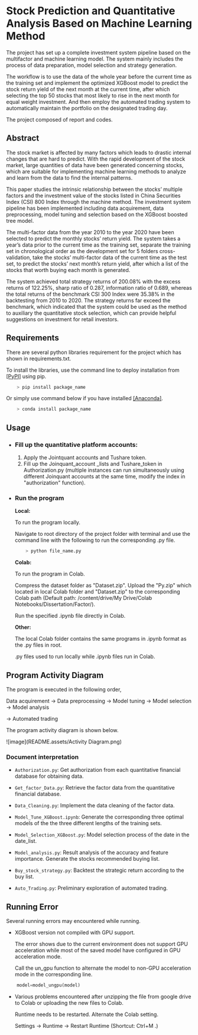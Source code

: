 # **Stock Prediction and Quantitative Analysis Based on Machine Learning Method**

The project has set up a complete investment system pipeline based on the multifactor and machine learning model. The system mainly includes the process of data preparation, model selection and strategy generation. 



The workflow is to use the data of the whole year before the current time as the training set and implement the optimized XGBoost model to predict the stock return yield of the next month at the current time, after which selecting the top 50 stocks that most likely to rise in the next month for equal weight investment. And then employ the automated trading system to automatically maintain the portfolio on the designated trading day.



The project composed of report and codes.

## Abstract

The stock market is affected by many factors which leads to drastic internal changes that are hard to predict. With the rapid development of the stock market, large quantities of data have been generated concerning stocks, which are suitable for implementing machine learning methods to analyze and learn from the data to find the internal patterns.

 

This paper studies the intrinsic relationship between the stocks’ multiple factors and the investment value of the stocks listed in China Securities Index (CSI) 800 Index through the machine method. The investment system pipeline has been implemented including data acquirement, data preprocessing, model tuning and selection based on the XGBoost boosted tree model. 

 

The multi-factor data from the year 2010 to the year 2020 have been selected to predict the monthly stocks’ return yield. The system takes a year’s data prior to the current time as the training set, separate the training set in chronological order as the development set for 5 folders cross-validation, take the stocks’ multi-factor data of the current time as the test set, to predict the stocks’ next month’s return yield, after which a list of the stocks that worth buying each month is generated.

 

The system achieved total strategy returns of 200.08% with the excess returns of 122.25%, sharp ratio of 0.287, information ratio of 0.689, whereas the total returns of the benchmark CSI 300 Index were 35.38% in the backtesting from 2010 to 2020. The strategy returns far exceed the benchmark, which indicated that the system could be used as the method to auxiliary the quantitative stock selection, which can provide helpful suggestions on investment for retail investors.

## Requirements

There are several python libraries requirement for the project which has shown in requirements.txt.



To install the libraries, use the command line to deploy installation from [[PyPI]](https://pypi.python.org/pypi) using pip.

```python
    > pip install package_name
```

Or simply use command below if you have installed [[Anaconda]](https://www.anaconda.com/distribution/).
```python
    > conda install package_name
```


## Usage

- ### Fill up the quantitative platform accounts:

  1. Apply the Jointquant accounts and Tushare token.
  2. Fill up the Joinquant_account _lists and Tushare_token in Authorization.py (multiple instances can  run simultaneously using different Joinquant accounts at the same time, modify the index in "authorization" function).

- ### Run the program

  **Local:**

  To run the program locally. 

  Navigate to root directory of the project folder with terminal and use the command line with the following to run the corresponding .py file.

  ```python
      > python file_name.py
  ```

  

  **Colab:**

  To run the program in Colab. 

  Compress the dataset folder as "Dataset.zip". Upload  the "Py.zip" which located in local Colab folder and "Dataset.zip" to the corresponding Colab path (Default path: /content/drive/My Drive/Colab Notebooks/Dissertation/Factor/).

  Run the specified .ipynb file directly in Colab.

  

  **Other:**

  The local Colab folder contains the same programs in .ipynb format as the .py files in root. 

  .py files used to run locally while .ipynb files run in Colab.

## Program Activity Diagram

The program is executed in the following order,

Data acquirement -> Data preprocessing -> Model tuning -> Model selection -> Model analysis 

 -> Automated trading

 

The program activity diagram is shown below.




![image](README.assets/Activity Diagram.png)

### Document interpretation

* `Authorization.py`: Get authorization from each quantitative financial database for obtaining data.

* `Get_factor_Data.py`: Retrieve the factor data from the quantitative financial database.
* `Data_Cleaning.py`: Implement the data cleaning of the factor data.
* `Model_Tune_XGBoost.ipynb`: Generate the corresponding three optimal models of the the three different lengths of the training sets.
* `Model_Selection_XGBoost.py`: Model selection process of the date in the date_list.
* `Model_analysis.py`: Result analysis of the accuracy and feature importance. Generate the stocks recommended buying list.
* `Buy_stock_strategy.py`: Backtest the strategic return according to the buy list.
* `Auto_Trading.py`: Preliminary exploration of automated trading.
## Running Error
Several running errors may encountered while running.
* XGBoost version not compiled with GPU support.

  The error shows due to the current environment does not support GPU acceleration while most of the saved model have configured in GPU acceleration mode.

  Call the un_gpu function to alternate the model to non-GPU acceleration mode in the corresponding line. 
```Python
	model=model_ungpu(model)
```

* Various problems encountered after unzipping the file from google drive to Colab or uploading the new files to Colab.

  Runtime needs to be restarted. Alternate the Colab setting.

  Settings -> Runtime -> Restart Runtime (Shortcut: Ctrl+M .)